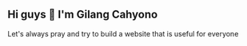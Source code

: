 ## Hi guys 👋 I'm Gilang Cahyono
Let's always pray and try to build a website that is useful for everyone

